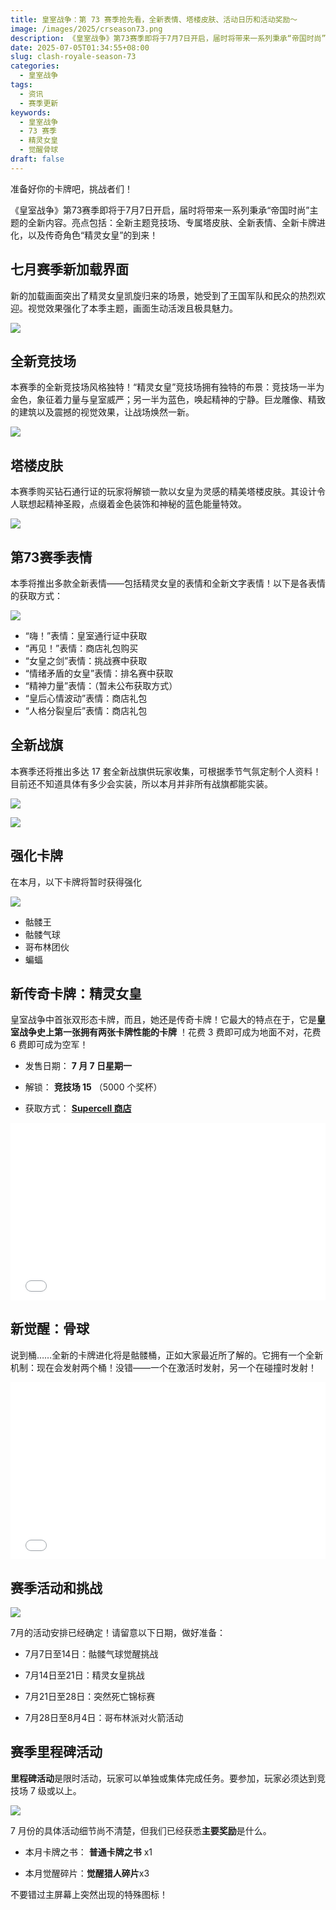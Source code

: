 ```yaml
---
title: 皇室战争：第 73 赛季抢先看，全新表情、塔楼皮肤、活动日历和活动奖励～
image: /images/2025/crseason73.png
description: 《皇室战争》第73赛季即将于7月7日开启，届时将带来一系列秉承“帝国时尚”主题的全新内容
date: 2025-07-05T01:34:55+08:00
slug: clash-royale-season-73
categories:
  - 皇室战争
tags:
  - 资讯
  - 赛季更新
keywords:
  - 皇室战争
  - 73 赛季
  - 精灵女皇
  - 觉醒骨球
draft: false
---
```



准备好你的卡牌吧，挑战者们！

《皇室战争》第73赛季即将于7月7日开启，届时将带来一系列秉承“帝国时尚”主题的全新内容。亮点包括：全新主题竞技场、专属塔皮肤、全新表情、全新卡牌进化，以及传奇角色“精灵女皇”的到来！

## 七月赛季新加载界面
新的加载画面突出了精灵女皇凯旋归来的场景，她受到了王国军队和民众的热烈欢迎。视觉效果强化了本季主题，画面生动活泼且极具魅力。

![](index-1751651707657.webp)


## 全新竞技场
本赛季的全新竞技场风格独特！“精灵女皇”竞技场拥有独特的布景：竞技场一半为金色，象征着力量与皇室威严；另一半为蓝色，唤起精神的宁静。巨龙雕像、精致的建筑以及震撼的视觉效果，让战场焕然一新。

![](index-1751651248551.webp)


## 塔楼皮肤
本赛季购买钻石通行证的玩家将解锁一款以女皇为灵感的精美塔楼皮肤。其设计令人联想起精神圣殿，点缀着金色装饰和神秘的蓝色能量特效。

![](index-1751651259680.png)


## 第73赛季表情
本季将推出多款全新表情——包括精灵女皇的表情和全新文字表情！以下是各表情的获取方式：

![](index-1751651278410.png)

- “嗨！”表情：皇室通行证中获取
- “再见！”表情：商店礼包购买
- “女皇之剑”表情：挑战赛中获取
- “情绪矛盾的女皇”表情：排名赛中获取
- “精神力量”表情：（暂未公布获取方式）
- “皇后心情波动”表情：商店礼包
- “人格分裂皇后”表情：商店礼包


## 全新战旗

本赛季还将推出多达 17 套全新战旗供玩家收集，可根据季节气氛定制个人资料！目前还不知道具体有多少会实装，所以本月并非所有战旗都能实装。

![](index-1751651407309.webp)

![](index-1751651411144.webp)



## 强化卡牌
在本月，以下卡牌将暂时获得强化

![](index-1751651426872.png)

- 骷髅王
- 骷髅气球
- 哥布林团伙
- 蝙蝠


## 新传奇卡牌：精灵女皇
皇室战争中首张双形态卡牌，而且，她还是传奇卡牌！它最大的特点在于，它是**皇室战争史上第一张拥有两张卡牌性能的卡牌** ！花费 3 费即可成为地面不对，花费 6 费即可成为空军！

- 发售日期： **7 月 7 日星期一** 
    
- 解锁： **竞技场 15** （5000 个奖杯）
    
- 获取方式： [**Supercell 商店**](https://store.supercell.com/ja/clashroyale?boost=kabutom)

<div style="width: 100%;">
  <div style="position: relative; width: 100%; padding-bottom: 56.25%; height: 0; overflow: hidden;">
<iframe width="100%" width="100%" height="100%" style="position: absolute; top: 0; left: 0; border: 0;" src="//player.bilibili.com/player.html?isOutside=true&aid=114778722863651&bvid=BV1r53HzkEtE&cid=30797988610&p=1" scrolling="no" border="0" frameborder="no" framespacing="0" allowfullscreen="true"></iframe>
  </div>
</div>


## 新觉醒：骨球
说到桶……全新的卡牌进化将是骷髅桶，正如大家最近所了解的。它拥有一个全新机制：现在会发射两个桶！没错——一个在激活时发射，另一个在碰撞时发射！
<div style="width: 100%;">
  <div style="position: relative; width: 100%; padding-bottom: 56.25%; height: 0; overflow: hidden;">


<iframe width="100%" width="100%" height="100%" style="position: absolute; top: 0; left: 0; border: 0;" src="//player.bilibili.com/player.html?isOutside=true&aid=114784393498279&bvid=BV1YP38zHEXK&cid=30816339138&p=1"  frameborder="0" allow="accelerometer; clipboard-write; encrypted-media; gyroscope; picture-in-picture; web-share" referrerpolicy="strict-origin-when-cross-origin" allowfullscreen></iframe>
  </div>
</div>


## 赛季活动和挑战

![](index-1751651602969.png)

7月的活动安排已经确定！请留意以下日期，做好准备：

- 7月7日至14日：骷髅气球觉醒挑战  

- 7月14日至21日：精灵女皇挑战  

- 7月21日至28日：突然死亡锦标赛 

- 7月28日至8月4日：哥布林派对火箭活动  


## 赛季里程碑活动

**里程碑活动**是限时活动，玩家可以单独或集体完成任务。要参加，玩家必须达到竞技场 7 级或以上。

![](index-1751651670582.png)

7 月份的具体活动细节尚不清楚，但我们已经获悉**主要奖励**是什么。

- 本月卡牌之书： **普通卡牌之书** x1
    
- 本月觉醒碎片：**觉醒猎人碎片**x3
    

不要错过主屏幕上突然出现的特殊图标！




